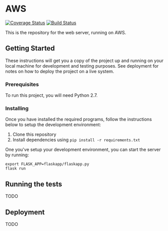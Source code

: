 # AWS

[![Coverage Status](https://coveralls.io/repos/github/Team9-RobotIX/AWS/badge.svg?branch=master)](https://coveralls.io/github/Team9-RobotIX/AWS?branch=master)
[![Build Status](https://travis-ci.org/Team9-RobotIX/AWS.svg?branch=master)](https://travis-ci.org/Team9-RobotIX/AWS)

This is the repository for the web server, running on AWS.

## Getting Started

These instructions will get you a copy of the project up and running on your local machine for development and testing purposes. See deployment for notes on how to deploy the project on a live system.

### Prerequisites

To run this project, you will need Python 2.7.

### Installing

Once you have installed the required programs, follow the instructions below
to setup the development environment:

1. Clone this repository
2. Install dependencies using `pip install -r requirements.txt`

One you've setup your development environment, you can start the server by running:

```
export FLASK_APP=flaskapp/flaskapp.py
flask run
```

## Running the tests

TODO

## Deployment

TODO

